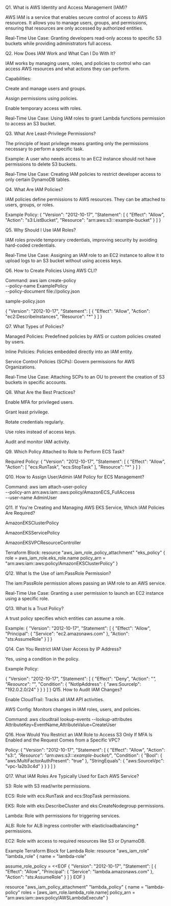 Q1. What is AWS Identity and Access Management (IAM)?

AWS IAM is a service that enables secure control of access to AWS resources. It allows you to manage users, groups, and permissions, ensuring that resources are only accessed by authorized entities.

Real-Time Use Case: Granting developers read-only access to specific S3 buckets while providing administrators full access.

Q2. How Does IAM Work and What Can I Do With It?

IAM works by managing users, roles, and policies to control who can access AWS resources and what actions they can perform.

Capabilities:

Create and manage users and groups.

Assign permissions using policies.

Enable temporary access with roles.

Real-Time Use Case: Using IAM roles to grant Lambda functions permission to access an S3 bucket.

Q3. What Are Least-Privilege Permissions?

The principle of least privilege means granting only the permissions necessary to perform a specific task.

Example: A user who needs access to an EC2 instance should not have permissions to delete S3 buckets.

Real-Time Use Case: Creating IAM policies to restrict developer access to only certain DynamoDB tables.

Q4. What Are IAM Policies?

IAM policies define permissions to AWS resources. They can be attached to users, groups, or roles.

Example Policy:
{
  "Version": "2012-10-17",
  "Statement": [
    {
      "Effect": "Allow",
      "Action": "s3:ListBucket",
      "Resource": "arn:aws:s3:::example-bucket"
    }
  ]
}

Q5. Why Should I Use IAM Roles?

IAM roles provide temporary credentials, improving security by avoiding hard-coded credentials.

Real-Time Use Case: Assigning an IAM role to an EC2 instance to allow it to upload logs to an S3 bucket without using access keys.

Q6. How to Create Policies Using AWS CLI?

Command:
aws iam create-policy \
    --policy-name ExamplePolicy \
    --policy-document file://policy.json

sample-policy.json

{
  "Version": "2012-10-17",
  "Statement": [
    {
      "Effect": "Allow",
      "Action": "ec2:DescribeInstances",
      "Resource": "*"
    }
  ]
}

Q7. What Types of Policies?

Managed Policies: Predefined policies by AWS or custom policies created by users.

Inline Policies: Policies embedded directly into an IAM entity.

Service Control Policies (SCPs): Govern permissions for AWS Organizations.

Real-Time Use Case: Attaching SCPs to an OU to prevent the creation of S3 buckets in specific accounts.

Q8. What Are the Best Practices?

Enable MFA for privileged users.

Grant least privilege.

Rotate credentials regularly.

Use roles instead of access keys.

Audit and monitor IAM activity.

Q9. Which Policy Attached to Role to Perform ECS Task?

Required Policy:
{
  "Version": "2012-10-17",
  "Statement": [
    {
      "Effect": "Allow",
      "Action": [
        "ecs:RunTask",
        "ecs:StopTask"
      ],
      "Resource": "*"
    }
  ]
}

Q10. How to Assign User/Admin IAM Policy for ECS Management?

Command:
aws iam attach-user-policy \
    --policy-arn arn:aws:iam::aws:policy/AmazonECS_FullAccess \
    --user-name AdminUser

Q11. If You're Creating and Managing AWS EKS Service, Which IAM Policies Are Required?

AmazonEKSClusterPolicy

AmazonEKSServicePolicy

AmazonEKSVPCResourceController

Terraform Block:
resource "aws_iam_role_policy_attachment" "eks_policy" {
  role       = aws_iam_role.eks_role.name
  policy_arn = "arn:aws:iam::aws:policy/AmazonEKSClusterPolicy"
}

Q12. What Is the Use of iam:PassRole Permission?

The iam:PassRole permission allows passing an IAM role to an AWS service.

Real-Time Use Case: Granting a user permission to launch an EC2 instance using a specific role.

Q13. What Is a Trust Policy?

A trust policy specifies which entities can assume a role.

Example:
{
  "Version": "2012-10-17",
  "Statement": [
    {
      "Effect": "Allow",
      "Principal": {
        "Service": "ec2.amazonaws.com"
      },
      "Action": "sts:AssumeRole"
    }
  ]
}

Q14. Can You Restrict IAM User Access by IP Address?

Yes, using a condition in the policy.

Example Policy:

{
  "Version": "2012-10-17",
  "Statement": [
    {
      "Effect": "Deny",
      "Action": "*",
      "Resource": "*",
      "Condition": {
        "NotIpAddress": {
          "aws:SourceIp": "192.0.2.0/24"
        }
      }
    }
  ]
}
Q15. How to Audit IAM Changes?

Enable CloudTrail: Tracks all IAM API activities.

AWS Config: Monitors changes in IAM roles, users, and policies.

Command:
aws cloudtrail lookup-events --lookup-attributes AttributeKey=EventName,AttributeValue=CreateUser

Q16. How Would You Restrict an IAM Role to Access S3 Only If MFA Is Enabled and the Request Comes from a Specific VPC?

Policy:
{
  "Version": "2012-10-17",
  "Statement": [
    {
      "Effect": "Allow",
      "Action": "s3:*",
      "Resource": "arn:aws:s3:::example-bucket/*",
      "Condition": {
        "Bool": { "aws:MultiFactorAuthPresent": "true" },
        "StringEquals": { "aws:SourceVpc": "vpc-1a2b3c4d" }
      }
    }
  ]
}

Q17. What IAM Roles Are Typically Used for Each AWS Service?

S3: Role with S3 read/write permissions.

ECS: Role with ecs:RunTask and ecs:StopTask permissions.

EKS: Role with eks:DescribeCluster and eks:CreateNodegroup permissions.

Lambda: Role with permissions for triggering services.

ALB: Role for ALB ingress controller with elasticloadbalancing:* permissions.

EC2: Role with access to required resources like S3 or DynamoDB.

Example Terraform Block for Lambda Role:
resource "aws_iam_role" "lambda_role" {
  name = "lambda-role"

  assume_role_policy = <<EOF
{
  "Version": "2012-10-17",
  "Statement": [
    {
      "Effect": "Allow",
      "Principal": {
        "Service": "lambda.amazonaws.com"
      },
      "Action": "sts:AssumeRole"
    }
  ]
}
EOF
}

resource "aws_iam_policy_attachment" "lambda_policy" {
  name       = "lambda-policy"
  roles      = [aws_iam_role.lambda_role.name]
  policy_arn = "arn:aws:iam::aws:policy/AWSLambdaExecute"
}